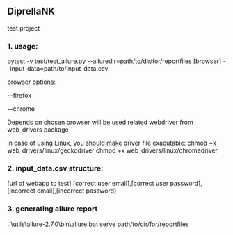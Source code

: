 ## DiprellaNK

test project

### 1. usage:

pytest -v test/test_allure.py --alluredir=path/to/dir/for/reportfiles [browser] --input-data=path/to/input_data.csv

browser options:

--firefox 

--chrome

Depends on chosen browser will be used related webdriver from web_drivers package

in case of using Linux, you should make driver file exacutable:
chmod +x web_drivers/linux/geckodriver
chmod +x web_drivers/linux/chromedriver

### 2. input_data.csv structure:
[url of webapp to test],[correct user email],[correct user password],[incorrect email],[incorrect password]

### 3. generating allure report
..\utils\allure-2.7.0\bin\allure.bat serve path/to/dir/for/reportfiles

